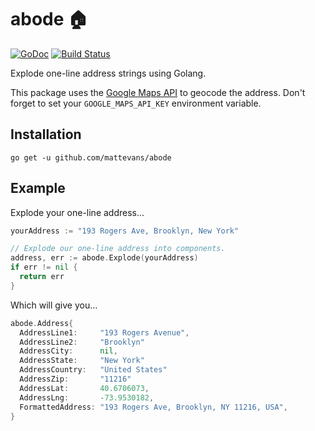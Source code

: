 # abode 🏠 

[![GoDoc](https://godoc.org/github.com/mattevans/abode?status.svg)](https://godoc.org/github.com/mattevans/abode)
[![Build Status](https://travis-ci.org/mattevans/abode.svg?branch=master)](https://travis-ci.org/mattevans/abode)

Explode one-line address strings using Golang. 

This package uses the [Google Maps API](https://console.developers.google.com/apis/credentials) to geocode the address. Don't forget to set your `GOOGLE_MAPS_API_KEY` environment variable.

Installation
-----------------

`go get -u github.com/mattevans/abode`

Example
-------------

Explode your one-line address...

```go
yourAddress := "193 Rogers Ave, Brooklyn, New York"

// Explode our one-line address into components.
address, err := abode.Explode(yourAddress)
if err != nil {
  return err
}
```

Which will give you...

```go
abode.Address{
  AddressLine1:     "193 Rogers Avenue",
  AddressLine2:     "Brooklyn"
  AddressCity:      nil,
  AddressState:     "New York"
  AddressCountry:   "United States"
  AddressZip:       "11216"
  AddressLat:       40.6706073,
  AddressLng:       -73.9530182,
  FormattedAddress: "193 Rogers Ave, Brooklyn, NY 11216, USA",
}
```
